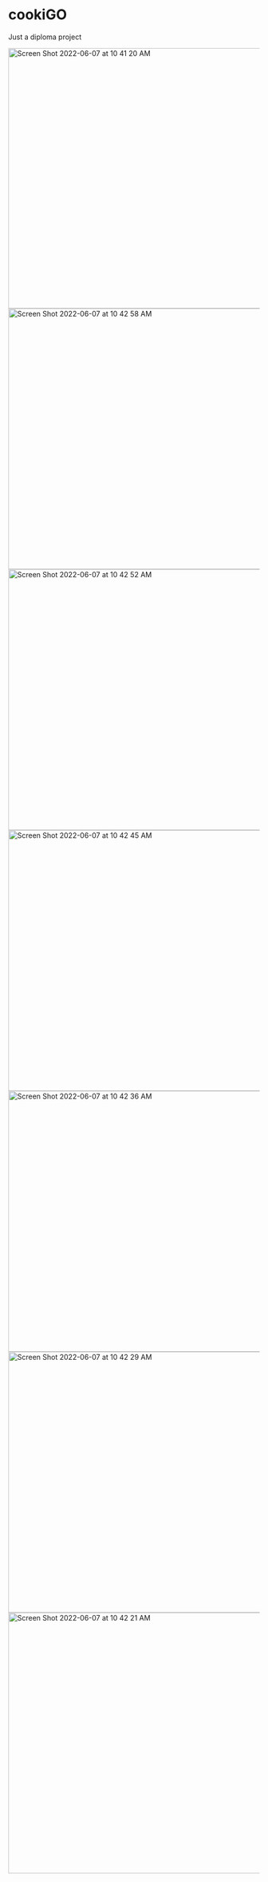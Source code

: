 # cookiGO
Just a diploma project

<img width="521" alt="Screen Shot 2022-06-07 at 10 41 20 AM" src="https://user-images.githubusercontent.com/45367359/172297756-9bd95404-8c56-4f98-a523-ddf8f7345b8a.png">
<img width="522" alt="Screen Shot 2022-06-07 at 10 42 58 AM" src="https://user-images.githubusercontent.com/45367359/172297736-46faa2b2-3e43-47a8-984b-9491de21638d.png">
<img width="522" alt="Screen Shot 2022-06-07 at 10 42 52 AM" src="https://user-images.githubusercontent.com/45367359/172297738-93d9d697-f935-4d4b-b27e-95e9d16de9b6.png">
<img width="522" alt="Screen Shot 2022-06-07 at 10 42 45 AM" src="https://user-images.githubusercontent.com/45367359/172297740-2b976fc5-61d2-441d-8654-122a492ae637.png">
<img width="522" alt="Screen Shot 2022-06-07 at 10 42 36 AM" src="https://user-images.githubusercontent.com/45367359/172297746-d7289d79-daf3-4e68-b27e-0cdc6cd6b7f7.png">
<img width="522" alt="Screen Shot 2022-06-07 at 10 42 29 AM" src="https://user-images.githubusercontent.com/45367359/172297749-fb032d12-f15d-4947-b355-04459f47dabc.png">
<img width="522" alt="Screen Shot 2022-06-07 at 10 42 21 AM" src="https://user-images.githubusercontent.com/45367359/172297754-7c32f3c1-f429-4440-90ab-6cb02b79e746.png">
